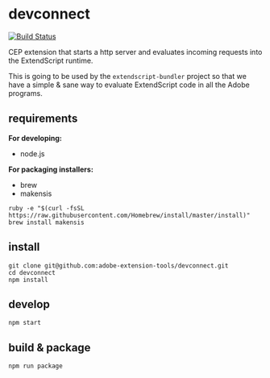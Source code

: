 # devconnect

[![Build Status](https://aedtci.mtmograph.com/api/badges/adobe-extension-tools/devconnect/status.svg)](https://aedtci.mtmograph.com/adobe-extension-tools/devconnect)

CEP extension that starts a http server and evaluates incoming requests into the ExtendScript runtime.

This is going to be used by the `extendscript-bundler` project so that we have a simple & sane way to evaluate ExtendScript code in all the Adobe programs.

## requirements

**For developing:**

- node.js

**For packaging installers:**

- brew
- makensis

```shell
ruby -e "$(curl -fsSL https://raw.githubusercontent.com/Homebrew/install/master/install)"
brew install makensis
```

## install

```shell
git clone git@github.com:adobe-extension-tools/devconnect.git
cd devconnect
npm install
```

## develop

```shell
npm start
```

## build & package

```shell
npm run package
```